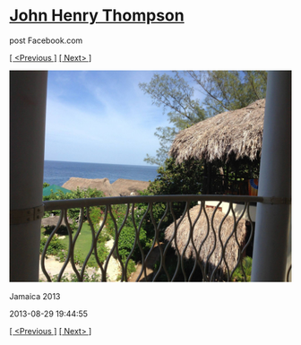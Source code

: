 # [John Henry Thompson](../README.md)
post Facebook.com

[[ <Previous ]](2013-08-29-43.md) [[ Next> ]](2013-08-29-45.md)

[![](../media/2013-08-29/Jamaica-2055.jpg)](../README.md)

Jamaica 2013

2013-08-29 19:44:55

[[ <Previous ]](2013-08-29-43.md) [[ Next> ]](2013-08-29-45.md)
